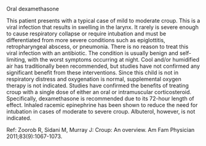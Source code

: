 Oral dexamethasone

This patient presents with a typical case of mild to moderate croup. This is a viral infection that results in swelling in the larynx. It rarely is severe enough to cause respiratory collapse or require intubation and must be differentiated from more severe conditions such as epiglottitis, retropharyngeal abscess, or pneumonia. There is no reason to treat this viral infection with an antibiotic. The condition is usually benign and self-limiting, with the worst symptoms occurring at night. Cool and/or humidified air has traditionally been recommended, but studies have not confirmed any significant benefit from these interventions. Since this child is not in respiratory distress and oxygenation is normal, supplemental oxygen therapy is not indicated. Studies have confirmed the benefits of treating croup with a single dose of either an oral or intramuscular corticosteroid. Specifically, dexamethasone is recommended due to its 72-hour length of effect. Inhaled racemic epinephrine has been shown to reduce the need for intubation in cases of moderate to severe croup. Albuterol, however, is not indicated.

Ref:  Zoorob R, Sidani M, Murray J: Croup: An overview. Am Fam Physician 2011;83(9):1067-1073.